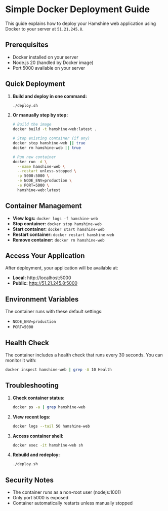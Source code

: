 # Simple Docker Deployment Guide

This guide explains how to deploy your Hamshine web application using Docker to your server at `51.21.245.8`.

## Prerequisites

- Docker installed on your server
- Node.js 20 (handled by Docker image)
- Port 5000 available on your server

## Quick Deployment

1. **Build and deploy in one command:**
   ```bash
   ./deploy.sh
   ```

2. **Or manually step by step:**
   ```bash
   # Build the image
   docker build -t hamshine-web:latest .
   
   # Stop existing container (if any)
   docker stop hamshine-web || true
   docker rm hamshine-web || true
   
   # Run new container
   docker run -d \
     --name hamshine-web \
     --restart unless-stopped \
     -p 5000:5000 \
     -e NODE_ENV=production \
     -e PORT=5000 \
     hamshine-web:latest
   ```

## Container Management

- **View logs:** `docker logs -f hamshine-web`
- **Stop container:** `docker stop hamshine-web`
- **Start container:** `docker start hamshine-web`
- **Restart container:** `docker restart hamshine-web`
- **Remove container:** `docker rm hamshine-web`

## Access Your Application

After deployment, your application will be available at:
- **Local:** http://localhost:5000
- **Public:** http://51.21.245.8:5000

## Environment Variables

The container runs with these default settings:
- `NODE_ENV=production`
- `PORT=5000`

## Health Check

The container includes a health check that runs every 30 seconds. You can monitor it with:
```bash
docker inspect hamshine-web | grep -A 10 Health
```

## Troubleshooting

1. **Check container status:**
   ```bash
   docker ps -a | grep hamshine-web
   ```

2. **View recent logs:**
   ```bash
   docker logs --tail 50 hamshine-web
   ```

3. **Access container shell:**
   ```bash
   docker exec -it hamshine-web sh
   ```

4. **Rebuild and redeploy:**
   ```bash
   ./deploy.sh
   ```

## Security Notes

- The container runs as a non-root user (nodejs:1001)
- Only port 5000 is exposed
- Container automatically restarts unless manually stopped 